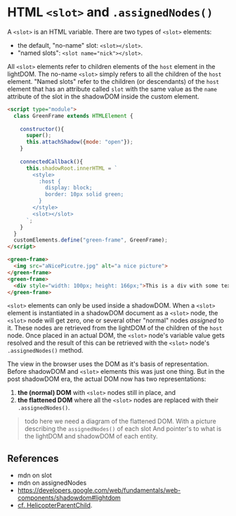 # HTML `<slot>` and `.assignedNodes()`

A `<slot>` is an HTML variable.
There are two types of `<slot>` elements: 
* the default, "no-name" slot: `<slot></slot>`.
* "named slots": `<slot name="nick"></slot>`.

All `<slot>` elements refer to children elements of the `host` element in the lightDOM.
The no-name `<slot>` simply refers to all the children of the `host` element.
"Named slots" refer to the children (or descendants) of the `host` element 
that has an attribute called `slot` with the same value as the `name` attribute 
of the slot in the shadowDOM inside the custom element.

```html
<script type="module">
  class GreenFrame extends HTMLElement {
    
    constructor(){
      super();
      this.attachShadow({mode: "open"});
    }
    
    connectedCallback(){
      this.shadowRoot.innerHTML = `
        <style>
          :host {
            display: block;
            border: 10px solid green;
          }
        </style>
        <slot></slot>
      `;
    }
  }
  customElements.define("green-frame", GreenFrame);
</script>

<green-frame>
  <img src="aNicePicutre.jpg" alt="a nice picture">
</green-frame>
<green-frame>
  <div style="width: 100px; height: 166px;">This is a div with some text</div>
</green-frame>
```
 
`<slot>` elements can only be used inside a shadowDOM. 
When a `<slot>` element is instantiated in a shadowDOM document as a `<slot>` node, 
the `<slot>` node will get zero, one or several other "normal" nodes *assigned* to it.
These nodes are retrieved from the lightDOM of the children of the `host` node.
Once placed in an actual DOM, the `<slot>` node's variable value gets resolved and the result 
of this can be retrieved with the `<slot>` node's `.assignedNodes()` method.

The view in the browser uses the DOM as it's basis of representation.
Before shadowDOM and `<slot>` elements this was just one thing.
But in the post shadowDOM era, the actual DOM now has two representations:
1. **the (normal) DOM** with `<slot>` nodes still in place, and
2. **the flattened DOM** where all the `<slot>` nodes are replaced with their `.assignedNodes()`.

> todo here we need a diagram of the flattened DOM.
With a picture describing the `assignedNodes()` of each slot
And pointer's to what is the lightDOM and shadowDOM of each entity.


## References
 * mdn on slot
 * mdn on assignedNodes
 * https://developers.google.com/web/fundamentals/web-components/shadowdom#lightdom
 * [cf. HelicopterParentChild](../chapter4/Pattern2_HelicopterParentChild.md). 

